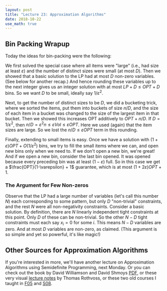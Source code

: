 ```yaml
---
layout: post
title: "Lecture 23: Approximation Algorithms"
date: 2018-10-22
use_math: true
---
```


## Bin Packing Wrapup

Today the ideas for bin-packing were the following: 

We first solved the special case where all items were "large" (i.e., had
size at least $\varepsilon$) and the number of distinct sizes were small
(at most $D$). Then we showed that a basic solution to the LP had at
most $D$ non-zero variables. (See below for another recap.) And hence
rounding these variables up to the next integer gives us an integer
solution with at most $LP + D \leq OPT + D$ bins. So we want $D$ to be
small, ideally say $1/\varepsilon^2$.

Next, to get the number of distinct sizes to be $D$, we did a bucketing
trick, where we sorted the items, put them into buckets of size $n/D$,
and the size of each item in a bucket was changed to the size of the
largest item in that bucket. Then we showed this increases OPT
additively to $OPT + n/D$. If $D = 1/\varepsilon^2$, then $n/D =
\varepsilon^2 n \leq \varepsilon Vol \leq \varepsilon OPT$. Here we used
(again) that the item sizes are large. So we lost the $n/D \leq
\varepsilon OPT$ term in this rounding.

Finally, extending to small items is easy. Once we have a solution with
$(1+\varepsilon) OPT + O(1/\varepsilon^2)$ bins, we try to fill the
small items where we can, and open new bins only when we need to. If we
don't open a new bin, we're great! And if we open a new bin, consider
the last bin opened. It was opened because every preceding bin was at
least $(1-\varepsilon)$ full. So in this case we get a
$\frac{OPT}{1-\varepsilon} + 1$ guarantee, which is at most $(1+
2\varepsilon)OPT + 1$.

### The Argument for Few Non-zeros

Observe that the LP had a large number of variables (let's call this
number $N$) each corresponding to some pattern, but only $D$
"non-trivial" constraints, and the rest $N$ were all non-negativity
constraints. Consider a basic solution. By definition, there are $N$
linearly independent tight constraints at this point. Only $D$ of these
can be non-trivial. So the other $N-D$ tight constraints must each say
$x_i = 0$ for some $i$. This means $N-D$ variables are zero. And at most
$D$ variables are non-zero, as claimed. (This argument is so simple and
yet so powerful, it's like magic!)

## Other Sources for Approximation Algorithms

If you're interested in more, we'll have another lecture on
Approximation Algorithms using Semidefinite Programming, next Monday. Or
you can check out the book by David Williamson and David Shmoys
[PDF](http://www.designofapproxalgs.com/book.pdf), or these very visual [lecture
notes](https://sites.math.washington.edu/~rothvoss/slides/ApproximationAlgorithmsLectureSlides-Fall09.pdf) by Thomas Rothvoss, or these two old courses I taught in
[F05](http://www.cs.cmu.edu/afs/cs.cmu.edu/academic/class/15854-f05/www/)
and [S08](http://www.cs.cmu.edu/~anupamg/adv-approx/).

